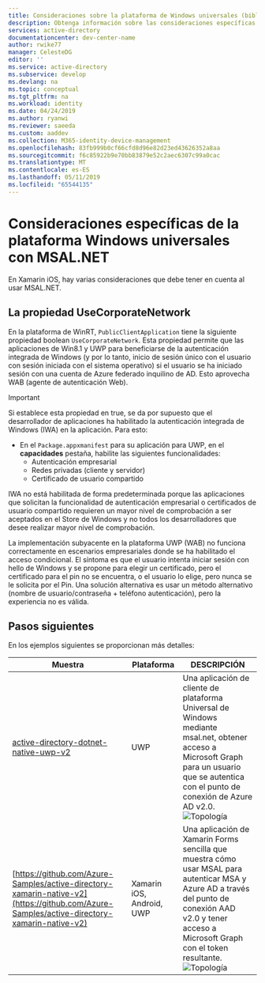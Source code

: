 ```yaml
---
title: Consideraciones sobre la plataforma de Windows universales (biblioteca de autenticación de Microsoft para. NET) | Azure
description: Obtenga información sobre las consideraciones específicas al usar la plataforma Universal de Windows con la biblioteca de autenticación de Microsoft para .NET (MSAL.NET).
services: active-directory
documentationcenter: dev-center-name
author: rwike77
manager: CelesteDG
editor: ''
ms.service: active-directory
ms.subservice: develop
ms.devlang: na
ms.topic: conceptual
ms.tgt_pltfrm: na
ms.workload: identity
ms.date: 04/24/2019
ms.author: ryanwi
ms.reviewer: saeeda
ms.custom: aaddev
ms.collection: M365-identity-device-management
ms.openlocfilehash: 83fb999b0cf66cfd8d96e82d23ed43626352a8aa
ms.sourcegitcommit: f6c85922b9e70bb83879e52c2aec6307c99a0cac
ms.translationtype: MT
ms.contentlocale: es-ES
ms.lasthandoff: 05/11/2019
ms.locfileid: "65544135"
---
```

# <a name="universal-windows-platform-specific-considerations-with-msalnet"></a>Consideraciones específicas de la plataforma Windows universales con MSAL.NET
En Xamarin iOS, hay varias consideraciones que debe tener en cuenta al usar MSAL.NET.

## <a name="the-usecorporatenetwork-property"></a>La propiedad UseCorporateNetwork
En la plataforma de WinRT, `PublicClientApplication` tiene la siguiente propiedad boolean ``UseCorporateNetwork``. Esta propiedad permite que las aplicaciones de Win8.1 y UWP para beneficiarse de la autenticación integrada de Windows (y por lo tanto, inicio de sesión único con el usuario con sesión iniciada con el sistema operativo) si el usuario se ha iniciado sesión con una cuenta de Azure federado inquilino de AD. Esto aprovecha WAB (agente de autenticación Web). 

> [!IMPORTANT]
> Si establece esta propiedad en true, se da por supuesto que el desarrollador de aplicaciones ha habilitado la autenticación integrada de Windows (IWA) en la aplicación. Para esto:
> - En el ``Package.appxmanifest`` para su aplicación para UWP, en el **capacidades** pestaña, habilite las siguientes funcionalidades:
>   - Autenticación empresarial
>   - Redes privadas (cliente y servidor)
>   - Certificado de usuario compartido

IWA no está habilitada de forma predeterminada porque las aplicaciones que solicitan la funcionalidad de autenticación empresarial o certificados de usuario compartido requieren un mayor nivel de comprobación a ser aceptados en el Store de Windows y no todos los desarrolladores que desee realizar mayor nivel de comprobación. 

La implementación subyacente en la plataforma UWP (WAB) no funciona correctamente en escenarios empresariales donde se ha habilitado el acceso condicional. El síntoma es que el usuario intenta iniciar sesión con hello de Windows y se propone para elegir un certificado, pero el certificado para el pin no se encuentra, o el usuario lo elige, pero nunca se le solicita por el Pin. Una solución alternativa es usar un método alternativo (nombre de usuario/contraseña + teléfono autenticación), pero la experiencia no es válida. 

## <a name="next-steps"></a>Pasos siguientes
En los ejemplos siguientes se proporcionan más detalles:

Muestra | Plataforma | DESCRIPCIÓN 
|------ | -------- | -----------|
|[active-directory-dotnet-native-uwp-v2](https://github.com/azure-samples/active-directory-dotnet-native-uwp-v2) | UWP | Una aplicación de cliente de plataforma Universal de Windows mediante msal.net, obtener acceso a Microsoft Graph para un usuario que se autentica con el punto de conexión de Azure AD v2.0. <br>![Topología](media/msal-net-uwp-considerations/topology-native-uwp.png)|
|[https://github.com/Azure-Samples/active-directory-xamarin-native-v2](https://github.com/Azure-Samples/active-directory-xamarin-native-v2) | Xamarin iOS, Android, UWP | Una aplicación de Xamarin Forms sencilla que muestra cómo usar MSAL para autenticar MSA y Azure AD a través del punto de conexión AAD v2.0 y tener acceso a Microsoft Graph con el token resultante. <br>![Topología](media/msal-net-uwp-considerations/topology-xamarin-native.png)|